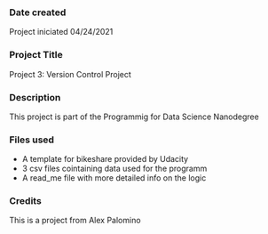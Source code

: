 ### Date created
Project iniciated 04/24/2021

### Project Title
Project 3: Version Control Project

### Description
This project is part of the Programmig for Data Science Nanodegree

### Files used
- A template for bikeshare provided by Udacity
- 3 csv files cointaining data used for the programm
- A read_me file with more detailed info on the logic

### Credits
This is a project from Alex Palomino